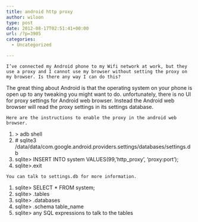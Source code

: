 ```yaml
---
title: android http proxy
author: wiloon
type: post
date: 2012-08-17T02:51:41+00:00
url: /?p=3905
categories:
  - Uncategorized

---
```


  
    I’ve connected my Android phone to my Wifi network at work, but they use a proxy and I cannot use my browser without setting the proxy on my browser. Is there any way I can do this?
  


<div id="post-749">
  The great thing about Android is that the operating system on your phone is open up to any tweaking you might want to do. unfortunately, there is no UI for proxy settings for Android web browser. Instead the Android web browser will read the proxy settings in its settings database. 
  
  
    Here are the instructions to enable the proxy in the android web browser.
  
  
  <ol>
    <li>
      > adb shell
    </li>
    <li>
      # sqlite3 /data/data/com.google.android.providers.settings/databases/settings.db
    </li>
    <li>
      sqlite> INSERT INTO system VALUES(99,’http_proxy’, ‘proxy:port’);
    </li>
    <li>
      sqlite>.exit
    </li>
  </ol>
  
  
    You can talk to settings.db for more information.
  
  
  <ol>
    <li>
      sqlite> SELECT * FROM system;
    </li>
    <li>
      sqlite> .tables
    </li>
    <li>
      sqlite> .databases
    </li>
    <li>
      sqlite> .schema table_name
    </li>
    <li>
      sqlite> any SQL expressions to talk to the tables
    </li>
  </ol>
